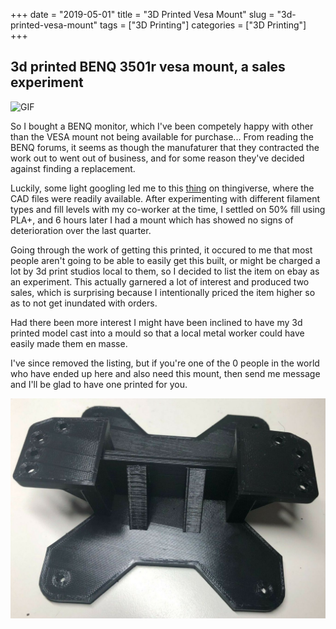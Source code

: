 +++
date = "2019-05-01"
title = "3D Printed Vesa Mount"
slug = "3d-printed-vesa-mount"
tags = ["3D Printing"]
categories = ["3D Printing"]
+++

## 3d printed BENQ 3501r vesa mount, a sales experiment

![GIF](/images/vesa_mount_video.gif)

So I bought a BENQ monitor, which I've been competely happy with other than the VESA mount not being available for purchase... From reading the BENQ forums, it seems as though the manufaturer that they contracted the work out to went out of business, and for some reason they've decided against finding a replacement.

Luckily, some light googling led me to this [thing](https://www.thingiverse.com/thing:3021381) on thingiverse, where the CAD files were readily available. After experimenting with different filament types and fill levels with my co-worker at the time, I settled on 50% fill using PLA+, and 6 hours later I had a mount which has showed no signs of deterioration over the last quarter.

Going through the work of getting this printed, it occured to me that most people aren't going to be able to easily get this built, or might be charged a lot by 3d print studios local to them, so I decided to list the item on ebay as an experiment. This actually garnered a lot of interest and produced two sales, which is surprising because I intentionally priced the item higher so as to not get inundated with orders.

Had there been more interest I might have been inclined to have my 3d printed model cast into a mould so that a local metal worker could have easily made them en masse.

I've since removed the listing, but if you're one of the 0 people in the world who have ended up here and also need this mount, then send me message and I'll be glad to have one printed for you.


![Vesa Mount](/images/3501-vesa-mount.jpg)